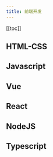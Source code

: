 ```yaml
---
title: 前端开发
---
```


[[toc]]

## HTML-CSS

## Javascript

## Vue

## React

## NodeJS

## Typescript
